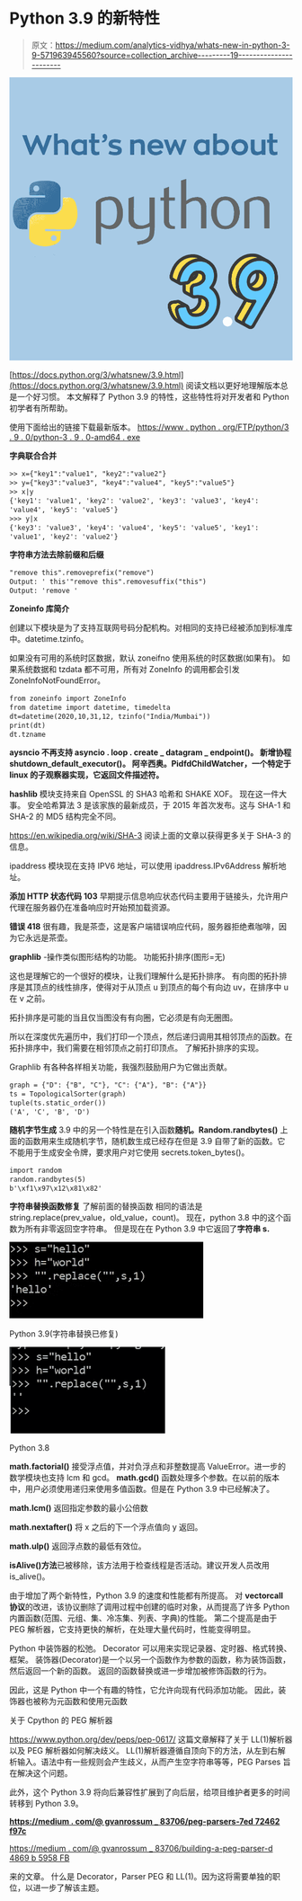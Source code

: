 # Python 3.9 的新特性

> 原文：<https://medium.com/analytics-vidhya/whats-new-in-python-3-9-571963945560?source=collection_archive---------19----------------------->

![](img/14ea1e3c6dbef2d2abe3481dd5dd76f4.png)

[https://docs.python.org/3/whatsnew/3.9.html](https://docs.python.org/3/whatsnew/3.9.html)
阅读文档以更好地理解版本总是一个好习惯。
本文解释了 Python 3.9 的特性，这些特性将对开发者和 Python 初学者有所帮助。

使用下面给出的链接下载最新版本。
[https://www . python . org/FTP/python/3 . 9 . 0/python-3 . 9 . 0-amd64 . exe](https://www.python.org/ftp/python/3.9.0/python-3.9.0-amd64.exe)

**字典联合合并**

```
>> x={"key1":"value1", "key2":"value2"}
>> y={"key3":"value3", "key4":"value4", "key5":"value5"}
>> x|y
{'key1': 'value1', 'key2': 'value2', 'key3': 'value3', 'key4': 'value4', 'key5': 'value5'}
>>> y|x
{'key3': 'value3', 'key4': 'value4', 'key5': 'value5', 'key1': 'value1', 'key2': 'value2'}
```

**字符串方法去除前缀和后缀**

```
"remove this".removeprefix("remove")
Output: ' this'"remove this".removesuffix("this")
Output: 'remove '
```

**Zoneinfo 库简介**

创建以下模块是为了支持互联网号码分配机构。对相同的支持已经被添加到标准库中。datetime.tzinfo。

如果没有可用的系统时区数据，默认 zoneifno 使用系统的时区数据(如果有)。
如果系统数据和 tzdata 都不可用，所有对 ZoneInfo 的调用都会引发 ZoneInfoNotFoundError。

```
from zoneinfo import ZoneInfo
from datetime import datetime, timedelta
dt=datetime(2020,10,31,12, tzinfo("India/Mumbai"))
print(dt)
dt.tzname
```

**aysncio
不再支持 asyncio . loop . create _ datagram _ endpoint()。
新增协程 shutdown_default_executor()。
阿辛西奥。PidfdChildWatcher，一个特定于 linux 的子观察器实现，它返回文件描述符。**

**hashlib** 模块支持来自 OpenSSL 的 SHA3 哈希和 SHAKE XOF。
现在这一件大事。
安全哈希算法 3 是该家族的最新成员，于 2015 年首次发布。这与 SHA-1 和 SHA-2 的 MD5 结构完全不同。

https://en.wikipedia.org/wiki/SHA-3 阅读上面的文章以获得更多关于 SHA-3 的信息。

ipaddress 模块现在支持 IPV6 地址，可以使用 ipaddress.IPv6Address 解析地址。

**添加 HTTP 状态代码 103** 早期提示信息响应状态代码主要用于链接头，允许用户代理在服务器仍在准备响应时开始预加载资源。

**错误 418** 很有趣，我是茶壶，这是客户端错误响应代码，服务器拒绝煮咖啡，因为它永远是茶壶。

**graphlib** -操作类似图形结构的功能。
功能拓扑排序(图形=无)

这也是理解它的一个很好的模块，让我们理解什么是拓扑排序。
有向图的拓扑排序是其顶点的线性排序，使得对于从顶点 u 到顶点的每个有向边 uv，在排序中 u 在 v 之前。

拓扑排序是可能的当且仅当图没有有向圈，它必须是有向无圈图。

所以在深度优先遍历中，我们打印一个顶点，然后递归调用其相邻顶点的函数。在拓扑排序中，我们需要在相邻顶点之前打印顶点。
了解拓扑排序的实现。

Graphlib 有各种各样相关功能，我强烈鼓励用户为它做出贡献。

```
graph = {"D": {"B", "C"}, "C": {"A"}, "B": {"A"}}
ts = TopologicalSorter(graph)
tuple(ts.static_order())
('A', 'C', 'B', 'D')
```

**随机字节生成** 3.9 中的另一个特性是在引入函数**随机。Random.randbytes()** 上面的函数用来生成随机字节，随机数生成已经存在但是 3.9 自带了新的函数。它不能用于生成安全令牌，要求用户对它使用 secrets.token_bytes()。

```
import random
random.randbytes(5)
b'\xf1\x97\x12\x81\x82'
```

**字符串替换函数修复** 了解前面的替换函数
相同的语法是 string.replace(prev_value，old_value，count)。
现在，python 3.8 中的这个函数为所有非零返回空字符串。
但是现在在 Python 3.9 中它返回了**字符串 s.**

![](img/0c94bc9837211810d398f2ea3466ec0e.png)

Python 3.9(字符串替换已修复)

![](img/325d1b36ba35fb783cb5cfcb0e647cee.png)

Python 3.8

**math.factorial()** 接受浮点值，并对负浮点和非整数提高 ValueError。进一步的数学模块也支持 lcm 和 gcd。
**math.gcd()** 函数处理多个参数。在以前的版本中，用户必须使用递归来使用多值函数。但是在 Python 3.9 中已经解决了。

**math.lcm()** 返回指定参数的最小公倍数

**math.nextafter()** 将 x 之后的下一个浮点值向 y 返回。

**math.ulp()** 返回浮点数的最低有效位。

**isAlive()方法**已被移除，该方法用于检查线程是否活动。建议开发人员改用 is_alive()。

由于增加了两个新特性，Python 3.9 的速度和性能都有所提高。
对 **vectorcall 协议**的改进，该协议删除了调用过程中创建的临时对象，从而提高了许多 Python 内置函数(范围、元组、集、冷冻集、列表、字典)的性能。
第二个提高是由于 PEG 解析器，它支持更快的解析，在处理大量代码时，性能变得明显。

Python 中装饰器的松弛。
Decorator 可以用来实现记录器、定时器、格式转换、框架。
装饰器(Decorator)是一个以另一个函数作为参数的函数，称为装饰函数，然后返回一个新的函数。
返回的函数替换或进一步增加被修饰函数的行为。

因此，这是 Python 中一个有趣的特性，它允许向现有代码添加功能。
因此，装饰器也被称为元函数和使用元函数

关于 Cpython 的 PEG 解析器

https://www.python.org/dev/peps/pep-0617/
这篇文章解释了关于 LL(1)解析器以及 PEG 解析器如何解决歧义。
LL(1)解析器遵循自顶向下的方法，从左到右解析输入。语法中有一些规则会产生歧义，从而产生空字符串等等，PEG Parses 旨在解决这个问题。

此外，这个 Python 3.9 将向后兼容性扩展到了向后层，给项目维护者更多的时间转移到 Python 3.9。

[**https://medium . com/@ gvanrossum _ 83706/peg-parsers-7ed 72462 f97c**](/@gvanrossum_83706/peg-parsers-7ed72462f97c)

[https://medium . com/@ gvanrossum _ 83706/building-a-peg-parser-d 4869 b 5958 FB](/@gvanrossum_83706/building-a-peg-parser-d4869b5958fb)

来的文章。
什么是 Decorator，Parser PEG 和 LL(1)。因为这将需要单独的职位，以进一步了解该主题。